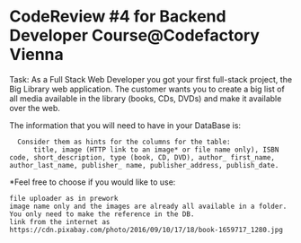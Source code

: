 CodeReview #4 for Backend Developer Course@Codefactory Vienna
==================================================================

Task: As a Full Stack Web Developer you got your first full-stack project, the Big Library web application. 
      The customer wants you to create a big list of all media available in the library (books, CDs, DVDs) and make it available over the web.

The information that you will need to have in your DataBase is:

      Consider them as hints for the columns for the table:
          title, image (HTTP link to an image* or file name only), ISBN code, short_description, type (book, CD, DVD), author_ first_name, author_last_name, publisher_ name, publisher_address, publish_date.

*Feel free to choose if you would like to use:

    file uploader as in prework
    image name only and the images are already all available in a folder. You only need to make the reference in the DB.
    link from the internet as https://cdn.pixabay.com/photo/2016/09/10/17/18/book-1659717_1280.jpg
